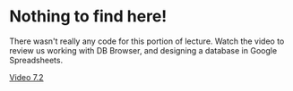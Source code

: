 # Nothing to find here!
There wasn't really any code for this portion of lecture. Watch the video
to review us working with DB Browser, and designing a database in Google
Spreadsheets.

[Video 7.2](https://www.youtube.com/watch?v=D88Fo6nGFcg)
